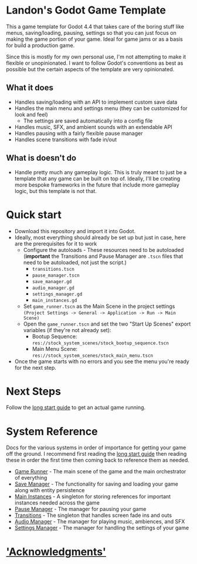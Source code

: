 # Landon's Godot Game Template
This a game template for Godot 4.4 that takes care of the boring stuff like menus, saving/loading, pausing, settings so that you can just focus
on making the game portion of your game. Ideal for game jams or as a basis for build a production game.

Since this is mostly for my own personal use, I'm not attempting to make it flexible or unopinionated. I want to follow Godot's conventions
as best as possible but the certain aspects of the template are very opinionated.

## What it does
- Handles saving/loading with an API to implement custom save data
- Handles the main menu and settings menu (they can be customized for look and feel)
    - The settings are saved automatically into a config file
- Handles music, SFX, and ambient sounds with an extendable API
- Handles pausing with a fairly flexible pause manager
- Handles scene transitions with fade in/out

## What is doesn't do
- Handle pretty much any gameplay logic.
This is truly meant to just be a template that any game can be built on top of. Ideally, I'll be creating more bespoke frameworks in the future
that include more gameplay logic, but this template is not that.

# Quick start
- Download this repository and import it into Godot.
- Ideally, most everything should already be set up but just in case, here are the prerequisites for it to work
    - Configure the autoloads - These resources need to be autoloaded (**important** the Transitions and Pause Manager are `.tscn` files that need 
    to be autoloaded, not just the script.)
        - `transitions.tscn`
        - `pause_manager.tscn`
        - `save_manager.gd`
        - `audio_manager.gd`
        - `settings_manager.gd`
        - `main_instances.gd`
    - Set `game_runner.tscn` as the Main Scene in the project settings `(Project Settings -> General -> Application -> Run -> Main Scene)`
    - Open the `game_runner.tscn` and set the two "Start Up Scenes" export variables (if they're not already set):
        - Bootup Sequence: `res://stock_system_scenes/stock_bootup_sequence.tscn`
        - Main Menu Scene: `res://stock_system_scenes/stock_main_menu.tscn`
- Once the game starts with no errors and you see the menu you're ready for the next step. 

# Next Steps
Follow the [long start guide](docs/long_start_guide.md) to get an actual game running.

# System Reference
Docs for the various systems in order of importance for getting your game off the ground. I recommend first reading the [long start guide](docs/long_start_guide.md) then reading these in order the first time then coming back to reference them as needed.
- [Game Runner](docs/systems/game_runner.md) - The main scene of the game and the main orchestrator of everything
- [Save Manager](docs/systemssave_manager.md) - The functionality for saving and loading your game along with entity persistence
- [Main Instances](docs/systemsmain_instances.md) - A singleton for storing references for important instances needed across the game
- [Pause Manager](docs/systemspause_manager.md) - The manager for pausing your game
- [Transitions](docs/systemstransitions.md) - The singleton that handles screen fade ins and outs
- [Audio Manager](docs/systemsaudio_manager.md) - The manager for playing music, ambiences, and SFX
- [Settings Manager](docs/systemssettings_manager.md) - The manager for handling the settings of your game

# ['Acknowledgments'](docs/acknowledgments.md)

